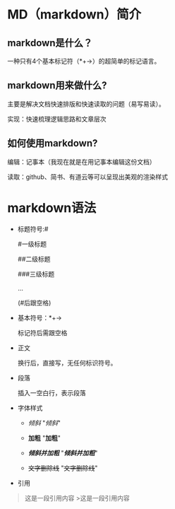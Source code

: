 # MD（markdown）简介
## markdown是什么？
一种只有4个基本标记符（*+->）的超简单的标记语言。

## markdown用来做什么?
主要是解决文档快速排版和快速读取的问题（易写易读）。

实现：快速梳理逻辑思路和文章层次

## 如何使用markdown?
编辑：记事本（我现在就是在用记事本编辑这份文档）

读取：github、简书、有道云等可以呈现出美观的渲染样式

# markdown语法
+ 标题符号:#

	#一级标题

	##二级标题

	###三级标题

	...

	(#后跟空格)

+ 基本符号：*+->

	标记符后需跟空格

+ 正文

	换行后，直接写，无任何标识符号。

+ 段落

	插入一空白行，表示段落

+ 字体样式

	- *倾斜* "*倾斜*"

	- **加粗** "**加粗**"

	- ***倾斜并加粗*** "***倾斜并加粗***"

	- ~~文字删除线~~ "~~文字删除线~~"

+ 引用

> 这是一段引用内容 >这是一段引用内容



